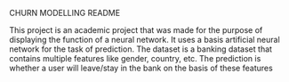 CHURN MODELLING README

This project is an academic project that was made for the purpose of displaying the function of a neural network.
It uses a basis artificial neural network for the task of prediction.
The dataset is a banking dataset that contains multiple features like  gender, country, etc.
The prediction is whether a user will leave/stay in the bank on the basis of these features
